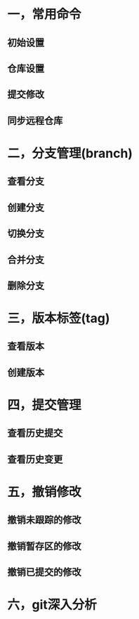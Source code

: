 # 一，常用命令  
## 初始设置  
## 仓库设置  
## 提交修改  
## 同步远程仓库  
# 二，分支管理(branch)  
## 查看分支  
## 创建分支  
## 切换分支  
## 合并分支  
## 删除分支  
# 三，版本标签(tag)  
## 查看版本  
## 创建版本  
# 四，提交管理  
## 查看历史提交  
## 查看历史变更  
# 五，撤销修改  
## 撤销未跟踪的修改  
## 撤销暂存区的修改  
## 撤销已提交的修改  
# 六，git深入分析
## 
